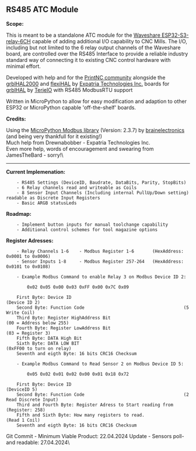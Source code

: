 ## RS485 ATC Module ##

__Scope:__ 

This is meant to be a standalone ATC module for the [Waveshare ESP32-S3-relay-6CH](https://www.waveshare.com/esp32-s3-relay-6ch.htm) capable of adding additional I/O capability to CNC Mills. The I/O, including but not limited to the 6 relay output channels of the Waveshare board, are controlled over the RS485 Interface to provide a reliable industry standard way of connecting it to existing CNC control hardware with minimal effort.

Developed with help and for the [PrintNC community](https://wiki.printnc.info/en/home) alongside the [grblHAL2000](https://github.com/Expatria-Technologies/grblhal_2000_PrintNC) and [flexiHAL](https://expatria.myshopify.com/products/flexi-hal) by [Expatria Technologies Inc.](https://github.com/Expatria-Technologies) boards for [grblHAL](https://github.com/grblHAL) by [TerjeIO](https://github.com/terjeio) with RS485 ModbusRTU support

Written in MicroPython to allow for easy modification and adaption to other ESP32 or MicroPython capable 'off-the-shelf' boards.

__Credits:__

Using the [MicroPython Modbus library](https://github.com/brainelectronics/micropython-modbus) (Version: 2.3.7) by [brainelectronics](https://github.com/brainelectronics) (and being very thankfull for it existing!)\
Much help from Drewnabobber - Expatria Technologies Inc.\
Even more help, words of encouragement and swearing from JamesTheBard - sorry!\

---

__Current Implemenation:__ 
```
    - RS485 Settings (DeviceID, Baudrate, DataBits, Parity, StopBits)
    - 6 Relay channels read and writeable as Coils
    - 8 Sensor Input Channels (Including internal PullUp/Down setting) readable as Discrete Input Registers
    - Basic ARGB statusLeds
```

__Roadmap:__

```
    - Implement button inputs for manual toolchange capability
    - Additional control schemes for tool magazine options
```
__Register Adresses:__

```
    - Relay Channels 1-6    - Modbus Register 1-6       (HexAddress: 0x0001 to 0x0006)
    - Sensor Inputs 1-8     - Modbus Register 257-264   (HexAddress: 0x0101 to 0x0108)
```

```
    - Example Modbus Command to enable Relay 3 on Modbus Device ID 2:

        0x02 0x05 0x00 0x03 0xFF 0x00 0x7C 0x09

    First Byte: Device ID                                           (Device ID 2)
    Second Byte: Function Code                                      (5 Write Coil)
    Third Byte: Register HighAddress Bit                            (00 = Address below 255)
    Fourth Byte: Register LowAddress Bit                            (03 = Register 3)
    Fifth Byte: DATA High Bit                                       
    Sixth Byte: DATA LOW BIT                                        (0xFF00 to turn on relay)
    Seventh and eigth Byte: 16 bits CRC16 Checksum

    - Example Modbus Command to Read Sensor 2 on Modbus Device ID 5:

        0x05 0x02 0x01 0x02 0x00 0x01 0x18 0x72

    First Byte: Device ID                                           (DeviceID 5)
    Second Byte: Function Code                                      (2 Read Discrete Input)
    Third and Fourth Byte: Register Adress to Start reading from    (Register: 258)
    Fifth and Sixth Byte: How many registers to read.                   (Read 1 Coil)
    Seventh and eigth Byte: 16 bits CRC16 Checksum                  

```

Git Commit - Minimum Viable Product: 22.04.2024 
Update - Sensors poll- and readable: 27.04.2024\
